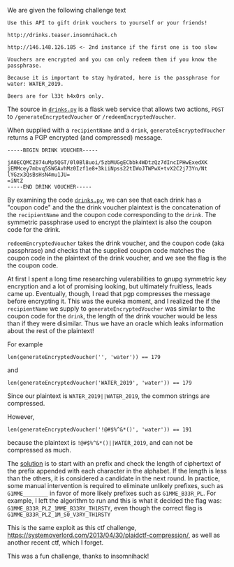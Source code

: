 
We are given the following challenge text
```
Use this API to gift drink vouchers to yourself or your friends!

http://drinks.teaser.insomnihack.ch

http://146.148.126.185 <- 2nd instance if the first one is too slow

Vouchers are encrypted and you can only redeem them if you know the passphrase.

Because it is important to stay hydrated, here is the passphrase for water: WATER_2019.

Beers are for l33t h4x0rs only.
```

The source in [`drinks.py`](https://github.com/newjam/insomnihack-teaser-ctf-2019/blob/master/drinks/drinks.py) is a flask web service that allows two actions, `POST` to `/generateEncryptedVoucher` or `/redeemEncryptedVoucher`.

When supplied with a `recipientName` and a `drink`, `generateEncryptedVoucher` returns a PGP encrypted (and compressed) message.

```
-----BEGIN DRINK VOUCHER-----

jA0ECQMCZ874uMp5QGT/0l0Bl8uoi/5zbMUGgECbbk4WDtzQz7dIncIPHwExedXK
jEMMcey7mbvq5SWGAvhMz0Izf1e8+3kiiNpss22tIWoJTWPwX+tvX2C2j73Yn/Nt
lYGzx3QsBsHsN4mu1JU=
=iNtZ
-----END DRINK VOUCHER-----
```

By examining the code [`drinks.py`](https://github.com/newjam/insomnihack-teaser-ctf-2019/blob/master/drinks/drinks.py), we can see that each drink has a "coupon code" and the the drink voucher plaintext is the concatenation of the `recipientName` and the coupon code corresponding to the `drink`.
The symmetric passphrase used to encrypt the plaintext is also the coupon code for the drink.

`redeemEncryptedVoucher` takes the drink voucher, and the coupon code (aka passphrase) and checks that the supplied coupon code matches the coupon code in the plaintext of the drink voucher, and we see the flag is the the coupon code.

At first I spent a long time researching vulerabilities to gnupg symmetric key encryption and a lot of promising looking, but ultimately fruitless, leads came up.
Eventually, though, I read that pgp compresses the message before encrypting it.
This was the eureka moment, and I realized the if the `recipientName` we supply to `generateEncryptedVoucher` was similar to the coupon code for the `drink`, the length of the drink voucher would be less than if they were disimilar.
Thus we have an oracle which leaks information about the rest of the plaintext!

For example
```
len(generateEncryptedVoucher('', 'water')) == 179
```
and
```
len(generateEncryptedVoucher('WATER_2019', 'water')) == 179
```
Since our plaintext is `WATER_2019||WATER_2019`, the common strings are compressed.

However,
```
len(generateEncryptedVoucher('!@#$%^&*()', 'water')) == 191
```
because the plaintext is `!@#$%^&*()||WATER_2019`, and can not be compressed as much.

The [solution](https://github.com/newjam/insomnihack-teaser-ctf-2019/blob/master/drinks/client.py) is to start with an prefix and check the length of ciphertext of the prefix appended with each character in the alphabet.
If the length is less than the others, it is considered a candidate in the next round.
In practice, some manual intervention is required to eliminate unlikely prefixes, such as `G1MME________` in favor of more likely prefixes such as `G1MME_B33R_PL`. For example, I left the algorithm to run and this is what it decided the flag was: `G1MME_B33R_PLZ_1MME_B33RY_TH1RSTY`, even though the correct flag is `G1MME_B33R_PLZ_1M_S0_V3RY_TH1RSTY`

This is the same exploit as this ctf challenge, https://systemoverlord.com/2013/04/30/plaidctf-compression/,
as well as another recent ctf, which I forget.

This was a fun challenge, thanks to insomnihack!

